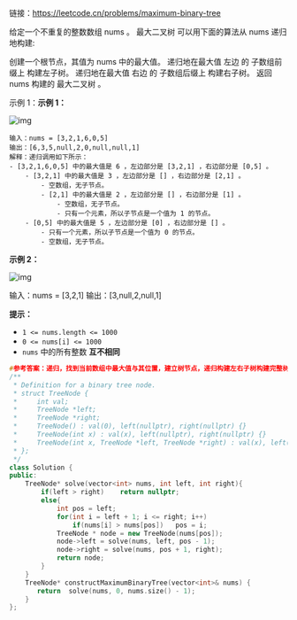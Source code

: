 链接：https://leetcode.cn/problems/maximum-binary-tree

给定一个不重复的整数数组 nums 。 最大二叉树 可以用下面的算法从 nums 递归地构建:

创建一个根节点，其值为 nums 中的最大值。
递归地在最大值 左边 的 子数组前缀上 构建左子树。
递归地在最大值 右边 的 子数组后缀上 构建右子树。
返回 nums 构建的 最大二叉树 。

示例 1：**示例 1：**

![img](E:\笔记\图片库\tree1.jpg)

```
输入：nums = [3,2,1,6,0,5]
输出：[6,3,5,null,2,0,null,null,1]
解释：递归调用如下所示：
- [3,2,1,6,0,5] 中的最大值是 6 ，左边部分是 [3,2,1] ，右边部分是 [0,5] 。
    - [3,2,1] 中的最大值是 3 ，左边部分是 [] ，右边部分是 [2,1] 。
        - 空数组，无子节点。
        - [2,1] 中的最大值是 2 ，左边部分是 [] ，右边部分是 [1] 。
            - 空数组，无子节点。
            - 只有一个元素，所以子节点是一个值为 1 的节点。
    - [0,5] 中的最大值是 5 ，左边部分是 [0] ，右边部分是 [] 。
        - 只有一个元素，所以子节点是一个值为 0 的节点。
        - 空数组，无子节点。
```

**示例 2：**

![img](E:\笔记\图片库\tree2.jpg)

输入：nums = [3,2,1]
输出：[3,null,2,null,1]

**提示：**

- `1 <= nums.length <= 1000`
- `0 <= nums[i] <= 1000`
- `nums` 中的所有整数 **互不相同**

```cpp
#参考答案：递归，找到当前数组中最大值与其位置，建立树节点，递归构建左右子树构建完整树。
/**
 * Definition for a binary tree node.
 * struct TreeNode {
 *     int val;
 *     TreeNode *left;
 *     TreeNode *right;
 *     TreeNode() : val(0), left(nullptr), right(nullptr) {}
 *     TreeNode(int x) : val(x), left(nullptr), right(nullptr) {}
 *     TreeNode(int x, TreeNode *left, TreeNode *right) : val(x), left(left), right(right) {}
 * };
 */
class Solution {
public:
    TreeNode* solve(vector<int> nums, int left, int right){
        if(left > right)    return nullptr;
        else{
            int pos = left;
            for(int i = left + 1; i <= right; i++)
                if(nums[i] > nums[pos])   pos = i;
            TreeNode * node = new TreeNode(nums[pos]);
            node->left = solve(nums, left, pos - 1);
            node->right = solve(nums, pos + 1, right);
            return node;
        }
    }
    TreeNode* constructMaximumBinaryTree(vector<int>& nums) {
       return  solve(nums, 0, nums.size() - 1);
    }
};
```



